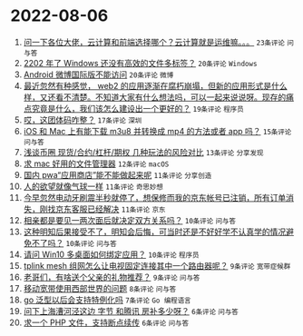 # 2022-08-06

1. [问一下各位大佬，云计算和前端选择哪个？云计算就是运维嘛。。。](https://www.v2ex.com/t/871043) `23条评论` `问与答`
1. [2202 年了 Windows 还没有高效的文件多标签？](https://www.v2ex.com/t/871045) `20条评论` `Windows`
1. [Android 微博国际版不能访问](https://www.v2ex.com/t/871023) `20条评论` `微博`
1. [最近忽然有种感觉， web2 的应用逐渐在腐朽崩塌，但新的应用形式是什么样，又还看不清楚。不知道大家有什么想法吗，可以一起来说说呀。现存的痛点究竟是什么，我们该怎么建设出一个更好的？](https://www.v2ex.com/t/871064) `19条评论` `程序员`
1. [哎，这团体码咋整？](https://www.v2ex.com/t/871061) `17条评论` `深圳`
1. [iOS 和 Mac 上有能下载 m3u8 并转换成 mp4 的方法或者 app 吗？](https://www.v2ex.com/t/871047) `15条评论` `问与答`
1. [浅谈币圈 现货/合约/杠杆/期权 几种玩法的风险对比](https://www.v2ex.com/t/871029) `13条评论` `分享发现`
1. [求 mac 好用的文件管理器](https://www.v2ex.com/t/871032) `12条评论` `macOS`
1. [国内 pwa“应用商店”能不能做起来呢](https://www.v2ex.com/t/871055) `11条评论` `分享创造`
1. [人的欲望就像气球一样](https://www.v2ex.com/t/871034) `11条评论` `奇思妙想`
1. [今早忽然电动牙刷震半秒就停了，想保修而我的京东帐号已注销，所有订单消失，刚找京东客服已经解决](https://www.v2ex.com/t/871028) `11条评论` `京东`
1. [相亲都是要见一两次面后就决定双方关系吗？](https://www.v2ex.com/t/871076) `10条评论` `问与答`
1. [这种明知后果接受不了，明知会后悔，可当时还是不好好学不认真学的情况避免不了吗？](https://www.v2ex.com/t/871066) `10条评论` `问与答`
1. [请问 Win10 多桌面如何绑定应用？](https://www.v2ex.com/t/871021) `10条评论` `程序员`
1. [tplink mesh 组网怎么让电视固定连接其中一个路由器呢？](https://www.v2ex.com/t/871072) `9条评论` `宽带症候群`
1. [老哥们，有啥送个父亲的礼物推荐？](https://www.v2ex.com/t/871018) `9条评论` `问与答`
1. [移动宽带使用西部世界的问题](https://www.v2ex.com/t/871035) `8条评论` `问与答`
1. [go 泛型以后会支持特例化吗](https://www.v2ex.com/t/871042) `7条评论` `Go 编程语言`
1. [问下上海漕河泾这边 字节 和腾讯 房补多少呀？](https://www.v2ex.com/t/871067) `6条评论` `问与答`
1. [求一个 PHP 文件，支持断点续传](https://www.v2ex.com/t/871022) `6条评论` `问与答`
